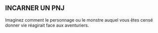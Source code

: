 ## INCARNER UN PNJ


Imaginez comment le personnage ou le monstre auquel
vous êtes censé donner vie réagirait face aux aventuriers.